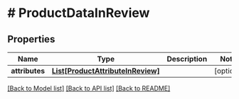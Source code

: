 # # ProductDataInReview


## Properties 


Name | Type | Description | Notes
------------ | ------------- | ------------- | -------------
**attributes**| [**List[ProductAttributeInReview]**](ProductAttributeInReview.md) |   | [optional]


[[Back to Model list]](../../README.md#models) [[Back to API list]](../../README.md#endpoints) [[Back to README]](../../README.md)

